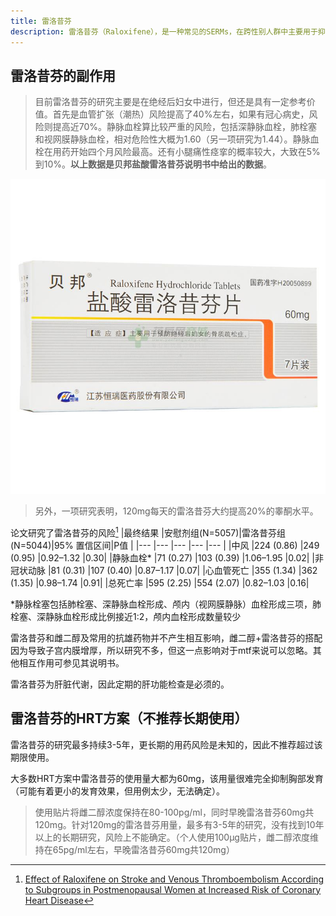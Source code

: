 ```yaml
---
title: 雷洛昔芬
description: 雷洛昔芬（Raloxifene），是一种常见的SERMs，在跨性别人群中主要用于抑制胸部发育。
---
```


## 雷洛昔芬的副作用

> 目前雷洛昔芬的研究主要是在绝经后妇女中进行，但还是具有一定参考价值。首先是血管扩张（潮热）风险提高了40%左右，如果有冠心病史，风险则提高近70%。静脉血栓算比较严重的风险，包括深静脉血栓，肺栓塞和视网膜静脉血栓，相对危险性大概为1.60（另一项研究为1.44）。静脉血栓在用药开始四个月风险最高。还有小腿痛性痉挛的概率较大，大致在5%到10%。**以上数据是贝邦盐酸雷洛昔芬说明书中给出的数据**。

![贝邦 盐酸雷洛昔芬片包装](beibang.jpg)

> 另外，一项研究表明，120mg每天的雷洛昔芬大约提高20%的睾酮水平。

论文研究了雷洛昔芬的风险[^1]
|最终结果      |安慰剂组(N=5057)|雷洛昔芬组(N=5044)|95% 置信区间|P值 |
|---           |---            |---              |---         |--- |
|中风          |224 (0.86)     |249 (0.95)       |0.92–1.32   |0.30|
|静脉血栓*     |71 (0.27)      |103 (0.39)       |1.06–1.95   |0.02|
|非冠状动脉    |81 (0.31)       |107 (0.40)       |0.87–1.17   |0.07|
|心血管死亡    |355 (1.34)      |362 (1.35)       |0.98–1.74   |0.91|
|总死亡率      |595 (2.25)      |554 (2.07)       |0.82–1.03   |0.16|

*静脉栓塞包括肺栓塞、深静脉血栓形成、颅内（视网膜静脉）血栓形成三项，肺栓塞、深静脉血栓形成比例接近1:2，颅内血栓形成数量较少

雷洛昔芬和雌二醇及常用的抗雄药物并不产生相互影响，雌二醇+雷洛昔芬的搭配因为导致子宫内膜增厚，所以研究不多，但这一点影响对于mtf来说可以忽略。其他相互作用可参见其说明书。

雷洛昔芬为肝脏代谢，因此定期的肝功能检查是必须的。

## 雷洛昔芬的HRT方案（不推荐长期使用）

雷洛昔芬的研究最多持续3-5年，更长期的用药风险是未知的，因此不推荐超过该期限使用。

大多数HRT方案中雷洛昔芬的使用量大都为60mg，该用量很难完全抑制胸部发育（可能有着更小的发育效果，但用例太少，无法确定）。

> 使用贴片将雌二醇浓度保持在80-100pg/ml，同时早晚雷洛昔芬60mg共120mg。针对120mg的雷洛昔芬用量，最多有3-5年的研究，没有找到10年以上的长期研究，风险上不能确定。（个人使用100μg贴片，雌二醇浓度维持在65pg/ml左右，早晚雷洛昔芬60mg共120mg）

[^1]: [Effect of Raloxifene on Stroke and Venous Thromboembolism According to Subgroups in Postmenopausal Women at Increased Risk of Coronary Heart Disease](https://doi.org/10.1161/STROKEAHA.108.518621)
